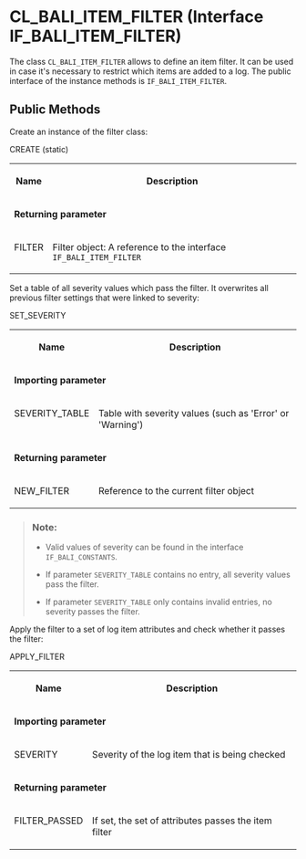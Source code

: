 <!-- loio7e3cd149955c4f3483d33c21d5c128f9 -->

# CL\_BALI\_ITEM\_FILTER \(Interface IF\_BALI\_ITEM\_FILTER\)

The class `CL_BALI_ITEM_FILTER` allows to define an item filter. It can be used in case it's necessary to restrict which items are added to a log. The public interface of the instance methods is `IF_BALI_ITEM_FILTER`.



<a name="loio7e3cd149955c4f3483d33c21d5c128f9__section_qtp_sxr_lsb"/>

## Public Methods

Create an instance of the filter class:

<a name="loio7e3cd149955c4f3483d33c21d5c128f9__table_rqx_5xr_lsb"/>CREATE \(static\)


<table>
<tr>
<th valign="top">

Name



</th>
<th valign="top">

Description



</th>
</tr>
<tr>
<td valign="top" colspan="2">

**Returning parameter**



</td>
</tr>
<tr>
<td valign="top">

FILTER



</td>
<td valign="top">

Filter object: A reference to the interface `IF_BALI_ITEM_FILTER` 



</td>
</tr>
</table>

Set a table of all severity values which pass the filter. It overwrites all previous filter settings that were linked to severity:

<a name="loio7e3cd149955c4f3483d33c21d5c128f9__table_xvw_jyr_lsb"/>SET\_SEVERITY


<table>
<tr>
<th valign="top">

Name



</th>
<th valign="top">

Description



</th>
</tr>
<tr>
<td valign="top" colspan="2">

**Importing parameter**



</td>
</tr>
<tr>
<td valign="top">

SEVERITY\_TABLE



</td>
<td valign="top">

Table with severity values \(such as 'Error' or 'Warning'\)



</td>
</tr>
<tr>
<td valign="top" colspan="2">

**Returning parameter**



</td>
</tr>
<tr>
<td valign="top">

NEW\_FILTER



</td>
<td valign="top">

Reference to the current filter object



</td>
</tr>
</table>

> ### Note:  
> -   Valid values of severity can be found in the interface `IF_BALI_CONSTANTS`.
> 
> -   If parameter `SEVERITY_TABLE` contains no entry, all severity values pass the filter.
> 
> -   If parameter `SEVERITY_TABLE` only contains invalid entries, no severity passes the filter.

Apply the filter to a set of log item attributes and check whether it passes the filter:

<a name="loio7e3cd149955c4f3483d33c21d5c128f9__table_phx_gzr_lsb"/>APPLY\_FILTER


<table>
<tr>
<th valign="top">

Name



</th>
<th valign="top">

Description



</th>
</tr>
<tr>
<td valign="top" colspan="2">

**Importing parameter**



</td>
</tr>
<tr>
<td valign="top">

SEVERITY



</td>
<td valign="top">

Severity of the log item that is being checked



</td>
</tr>
<tr>
<td valign="top" colspan="2">

**Returning parameter**



</td>
</tr>
<tr>
<td valign="top">

FILTER\_PASSED



</td>
<td valign="top">

If set, the set of attributes passes the item filter



</td>
</tr>
</table>

